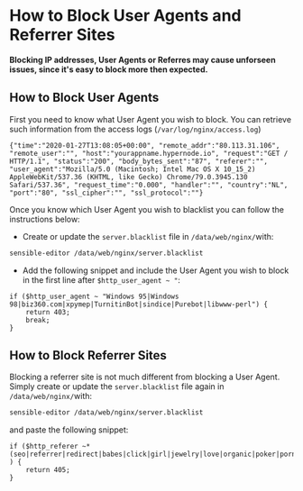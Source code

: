 <!-- source: https://support.hypernode.com/en/hypernode/nginx/how-to-block-user-agents-and-referrer-sites/ -->
# How to Block User Agents and Referrer Sites

**Blocking IP addresses, User Agents or Referres may cause unforseen issues, since it's easy to block more then expected.**


How to Block User Agents
------------------------

First you need to know what User Agent you wish to block. You can retrieve such information from the access logs (`/var/log/nginx/access.log`)

```nginx
{"time":"2020-01-27T13:08:05+00:00", "remote_addr":"80.113.31.106", "remote_user":"", "host":"yourappname.hypernode.io", "request":"GET / HTTP/1.1", "status":"200", "body_bytes_sent":"87", "referer":"", "user_agent":"Mozilla/5.0 (Macintosh; Intel Mac OS X 10_15_2) AppleWebKit/537.36 (KHTML, like Gecko) Chrome/79.0.3945.130 Safari/537.36", "request_time":"0.000", "handler":"", "country":"NL", "port":"80", "ssl_cipher":"", "ssl_protocol":""}

```
Once you know which User Agent you wish to blacklist you can follow the instructions below:

* Create or update the `server.blacklist` file in `/data/web/nginx/`with:
```bash
sensible-editor /data/web/nginx/server.blacklist

```
* Add the following snippet and include the User Agent you wish to block in the first line after `$http_user_agent ~ "`:
```nginx
if ($http_user_agent ~ "Windows 95|Windows 98|biz360.com|xpymep|TurnitinBot|sindice|Purebot|libwww-perl") {
    return 403;
    break;
}

```

How to Block Referrer Sites
---------------------------

Blocking a referrer site is not much different from blocking a User Agent. Simply create or update the `server.blacklist` file again in `/data/web/nginx/`with:

```bash
sensible-editor /data/web/nginx/server.blacklist

```
and paste the following snippet:

```nginx
if ($http_referer ~* (seo|referrer|redirect|babes|click|girl|jewelry|love|organic|poker|porn|sex|teen|video|webcam) ) {
    return 405;
}

```
